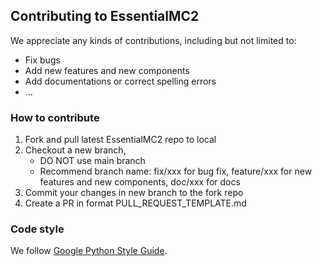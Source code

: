 ## Contributing to EssentialMC2

We appreciate any kinds of contributions, including but not limited to:

- Fix bugs
- Add new features and new components
- Add documentations or correct spelling errors
- ...

### How to contribute
1. Fork and pull latest EssentialMC2 repo to local
2. Checkout a new branch,
    * DO NOT use main branch
    * Recommend branch name: fix/xxx for bug fix, feature/xxx for new features and new components, doc/xxx for docs
3. Commit your changes in new branch to the fork repo
4. Create a PR in format PULL_REQUEST_TEMPLATE.md

### Code style
We follow [Google Python Style Guide](https://google.github.io/styleguide/pyguide.html).
